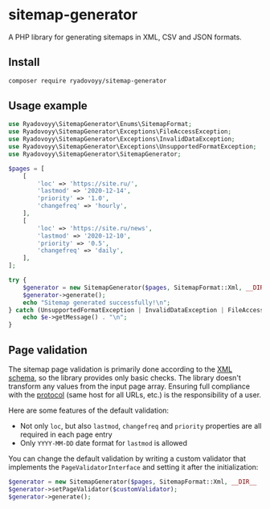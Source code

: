 # sitemap-generator

A PHP library for generating sitemaps in XML, CSV and JSON formats.

## Install

```bash
composer require ryadovoyy/sitemap-generator
```

## Usage example

```php
use Ryadovoyy\SitemapGenerator\Enums\SitemapFormat;
use Ryadovoyy\SitemapGenerator\Exceptions\FileAccessException;
use Ryadovoyy\SitemapGenerator\Exceptions\InvalidDataException;
use Ryadovoyy\SitemapGenerator\Exceptions\UnsupportedFormatException;
use Ryadovoyy\SitemapGenerator\SitemapGenerator;

$pages = [
    [
        'loc' => 'https://site.ru/',
        'lastmod' => '2020-12-14',
        'priority' => '1.0',
        'changefreq' => 'hourly',
    ],
    [
        'loc' => 'https://site.ru/news',
        'lastmod' => '2020-12-10',
        'priority' => '0.5',
        'changefreq' => 'daily',
    ],
];

try {
    $generator = new SitemapGenerator($pages, SitemapFormat::Xml, __DIR__ . '/sitemap.xml');
    $generator->generate();
    echo "Sitemap generated successfully!\n";
} catch (UnsupportedFormatException | InvalidDataException | FileAccessException $e) { // or just catch SitemapException
    echo $e->getMessage() . "\n";
}
```

## Page validation

The sitemap page validation is primarily done according to the [XML schema](https://www.sitemaps.org/schemas/sitemap/0.9/sitemap.xsd), so the library provides only basic checks. The library doesn't transform any values from the input page array. Ensuring full compliance with the [protocol](https://www.sitemaps.org/protocol.html) (same host for all URLs, etc.) is the responsibility of a user.

Here are some features of the default validation:

- Not only `loc`, but also `lastmod`, `changefreq` and `priority` properties are all required in each page entry
- Only `YYYY-MM-DD` date format for `lastmod` is allowed

You can change the default validation by writing a custom validator that implements the `PageValidatorInterface` and setting it after the initialization:

```php
$generator = new SitemapGenerator($pages, SitemapFormat::Xml, __DIR__ . '/sitemap.xml');
$generator->setPageValidator($customValidator);
$generator->generate();
```
